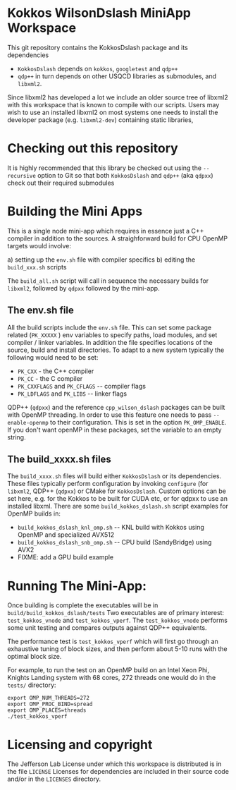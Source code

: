 Kokkos WilsonDslash MiniApp Workspace
=====================================

This git repository contains the KokkosDslash
package and its dependencies

- `KokkosDslash` depends on `kokkos`, `googletest` and `qdp++`
- `qdp++` in turn depends on other USQCD libraries as
submodules, and `libxml2`.

Since libxml2 has developed a lot we include an older source
tree of libxml2 with this workspace that is known to compile
with our scripts. Users may wish to use an installed libxml2
on most systems one needs to install the developer package
(e.g. `libxml2-dev`) containing static libraries,

Checking out this repository
============================

It is highly recommended that this library be checked out using
the `--recursive` option to Git so that both `KokkosDslash` and
`qdp++` (aka `qdpxx`) check out their required submodules

Building the Mini Apps
======================

This is a single node mini-app which requires in essence just a 
C++ compiler in addition to the sources. A straighforward build
for CPU OpenMP targets would involve:

a) setting up the `env.sh` file with compiler specifics
b) editing the `build_xxx.sh` scripts 

The `build_all.sh` script will call in sequence the necessary
builds for `libxml2`, followed by `qdpxx` followed by the mini-app.

The env.sh file
---------------

All the build scripts include the `env.sh` file. This can set some 
package related (`PK_XXXXX` ) env variables to specify paths, load
modules, and set compiler / linker variables. In addition the file
specifies locations of the source, build and install directories. 
To adapt to a new system typically the following would need to be set:

* `PK_CXX` - the C++ compiler
* `PK_CC`  - the C compiler
* `PK_CXXFLAGS` and `PK_CFLAGS` -- compiler flags
* `PK_LDFLAGS` and `PK_LIBS` -- linker flags

QDP++ (`qdpxx`) and the reference `cpp_wilson_dslash` packages
can be built with OpenMP threading. In order to use this feature
one needs to pass `--enable-openmp` to their configuration. 
This is set in the option `PK_OMP_ENABLE`. If you don't want openMP in these
packages, set the variable to an empty string.

The build_xxxx.sh files
-----------------------

The `build_xxxx.sh` files will build either `KokkosDslash` or its dependencies.
These files typically perform configuration by invoking `configure` (for 
`libxml2`, QDP++ (`qdpxx`) or CMake for `KokkosDslash`. Custom options can 
be set here, e.g. for the Kokkos to be built for CUDA etc, or for qdpxx
to use an installed libxml. There are some `build_kokkos_dslash.sh` script examples
for OpenMP builds in:

* `build_kokkos_dslash_knl_omp.sh` -- KNL build with Kokkos using OpenMP and specialized AVX512
* `build_kokkos_dslash_snb_omp.sh` -- CPU build (SandyBridge) using AVX2
* FIXME: add a GPU build example

Running The Mini-App:
=====================

Once building is complete the executables will be in `build/build_kokkos_dslash/tests`
Two executables are of primary interest: `test_kokkos_vnode` and `test_kokkos_vperf`.
The `test_kokkos_vnode` performs some unit testing and compares outputs against QDP++
equivalents. 

The performance test is `test_kokkos_vperf` which will first go through an exhaustive
tuning of block sizes, and then perform about 5-10 runs with the optimal block size.

For example, to run the test on an OpenMP build on an Intel Xeon Phi, Knights Landing
system with 68 cores, 272 threads one would do in the `tests/` directory:

```
export OMP_NUM_THREADS=272
export OMP_PROC_BIND=spread
export OMP_PLACES=threads
./test_kokkos_vperf
```

Licensing and copyright
=======================

The Jefferson Lab License under which this workspace is distributed is in the file `LICENSE`
Licenses for dependencies are included in their source code and/or in the `LICENSES` directory.
 



